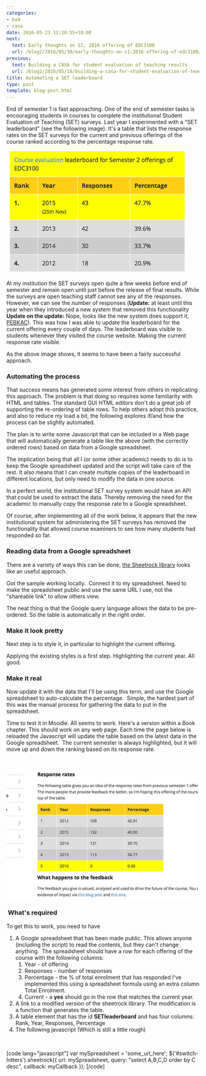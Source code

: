 ```yaml
---
categories:
- bad
- casa
date: 2016-05-23 12:29:55+10:00
next:
  text: Early thoughts on S1, 2016 offering of EDC3100
  url: /blog2/2016/05/30/early-thoughts-on-s1-2016-offering-of-edc3100/
previous:
  text: Building a CASA for student evaluation of teaching results
  url: /blog2/2016/05/18/building-a-casa-for-student-evaluation-of-teaching-results/
title: Automating a SET leaderboard
type: post
template: blog-post.html
---
```

End of semester 1 is fast approaching. One of the end of semester tasks is encouraging students in courses to complete the institutional Student Evaluation of Teaching (SET) surveys. Last year I experimented with a "SET leaderboard" (see the following image). It's a table that lists the response rates on the SET surveys for the current and previous offerings of the course ranked according to the percentage response rate.

[![SET leaderboard](images/26576187213_cfc2421145.jpg)](https://www.flickr.com/photos/david_jones/26576187213/in/dateposted-public/ "SET leaderboard")

At my institution the SET surveys open quite a few weeks before end of semester and remain open until just before the release of final results. While the surveys are open teaching staff cannot see any of the responses. However, we can see the number of responses (**Update:** at least until this year when they introduced a new system that removed this functionality **Update on the update:** Nope, looks like the new system does support it, [PEBKAC](/blog2/2016/03/02/pebkac-mental-model-mismatch-and-ict/)). This was how I was able to update the leaderboard for the current offering every couple of days. The leaderboard was visible to students whenever they visited the course website. Making the current response rate visible.

As the above image shows, it seems to have been a fairly successful approach.

### Automating the process

That success means has generated some interest from others in replicating this approach. The problem is that doing so requires some familiarity with HTML and tables. The standard GUI HTML editors don't do a great job of supporting the re-ordering of table rows. To help others adopt this practice, and also to reduce my load a bit, the following explores if/and how the process can be slightly automated.

The plan is to write some Javascript that can be included in a Web page that will automatically generate a table like the above (with the correctly ordered rows) based on data from a Google spreadsheet.

The implication being that all I (or some other academic) needs to do is to keep the Google spreadsheet updated and the script will take care of the rest. It also means that I can create multiple copies of the leaderboard in different locations, but only need to modify the data in one source.

In a perfect world, the institutional SET survey system would have an API that could be used to extract the data. Thereby removing the need for the academic to manually copy the response rate to a Google spreadsheet.

Of course, after implementing all of the work below, it appears that the new institutional system for administering the SET surveys has removed the functionality that allowed course examiners to see how many students had responded so far.

### Reading data from a Google spreadsheet

There are a variety of ways this can be done, [the Sheetrock library](http://chriszarate.github.io/sheetrock/) looks like an useful approach.

Got the sample working locally.  Connect it to my spreadsheet. Need to make the spreadsheet public and use the same URL I use, not the "shareable link" to allow others view.

The neat thing is that the Google query language allows the data to be pre-ordered. So the table is automatically in the right order.

### Make it look pretty

Next step is to style it, in particular to highlight the current offering.

Applying the existing styles is a first step. Highlighting the current year. All good.

### Make it real

Now update it with the data that I'll be using this term, and use the Google spreadsheet to auto-calculate the percentage.  Simple, the hardest part of this was the manual process for gathering the data to put in the spreadsheet.

Time to test it in Moodle. All seems to work. Here's a version within a Book chapter. This should work on any web page. Each time the page below is reloaded the Javascript will update the table based on the latest data in the Google spreadsheet.  The current semester is always highlighted, but it will move up and down the ranking based on its response rate.

 

[![Automated leaderboard](images/27150501886_a908d521b1.jpg)](https://www.flickr.com/photos/david_jones/27150501886/in/dateposted-public/ "Automated leaderboard")

###  What's required

To get this to work, you need to have

1. A Google spreadsheet that has been made public. This allows anyone (including the script) to read the contents, but they can't change anything.  The spreadsheet should have a row for each offering of the course with the following columns:
    1. Year - of offering
    2. Responses - number of responses
    3. Percentage - the % of total enrolment that has responded I've implemented this using a spreadsheet formula using an extra column Total Enrolment.
    4. Current - a **yes** should go in the row that matches the current year.
2. A link to a modified version of the sheetrock library. The modification is a function that generates the table.
3. A table element that has the id **SETleaderboard** and has four columns: Rank, Year, Responses, Percentage
4. The following javascript (Which is still a little rough)

 

\[code lang="javascript"\] var mySpreadsheet = 'some\_url\_here'; $('#switch-hitters').sheetrock({ url: mySpreadsheet, query: &quot;select A,B,C,D order by C desc&quot;, callback: myCallback }); \[/code\]